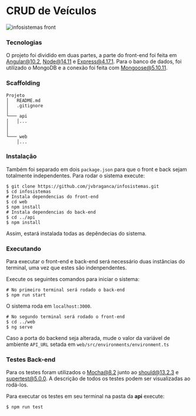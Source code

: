 # CRUD de Veículos
![infosistemas front](https://github.com/jvbraganca/infosistemas/workflows/infosistemas%20front/badge.svg?branch=master)

### Tecnologias
O projeto foi dividido em duas partes, a parte do front-end foi feita em 
Angular@10.2, Node@14.11 e Express@4.17.1. Para o banco de dados, foi utilizado 
o MongoDB e a conexão foi feita com Mongoose@5.10.11.
### Scaffolding


```
Projeto
│   README.md
│   .gitignore   
│
└─── api
│   │...
│   
│   
└─── web
    │...
```

### Instalação

Também foi separado em dois `package.json` para que o front e back sejam 
totalmente independentes. Para rodar o sistema execute:

```
$ git clone https://github.com/jvbraganca/infosistemas.git
$ cd infosistemas
# Instala dependencias do front-end
$ cd web
$ npm install
# Instala dependencias do back-end
$ cd ../api
$ npm install
```

Assim, estará instalada todas as depêndecias do sistema.

### Executando

Para executar o front-end e back-end será necessário duas instâncias do terminal,
uma vez que estes são indenpendentes.

Execute os seguintes comandos para iniciar o sistema:

```
# No primeiro terminal será rodado o back-end
$ npm run start
```

O sistema roda em `localhost:3000`.

```
# No segundo terminal será rodado o front-end
$ cd ../web
$ ng serve
```

Caso a porta do backend seja alterada, mude o valor da variável de ambiente 
`API_URL` setada em `web/src/environments/environment.ts`

### Testes Back-end

Para os testes foram utilizados o Mocha@8.2 junto ao should@13.2.3 e 
supertest@5.0.0. A descrição de todos os testes podem ser visualizadas ao rodá-los.

Para executar os testes em seu terminal na pasta da **api** execute:

````
$ npm run test
````
